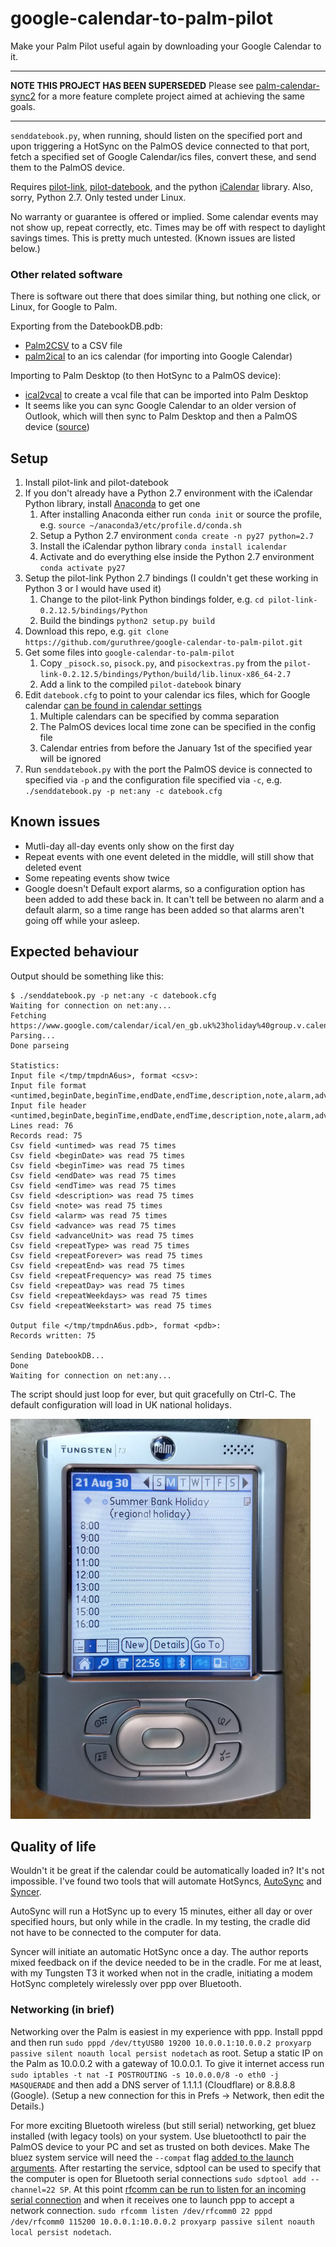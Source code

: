 # google-calendar-to-palm-pilot
Make your Palm Pilot useful again by downloading your Google Calendar to it.

---

**NOTE THIS PROJECT HAS BEEN SUPERSEDED** Please see [palm-calendar-sync2](https://github.com/guruthree/palm-calendar-sync2) for a more feature complete project aimed at achieving the same goals.

---

`senddatebook.py`, when running, should listen on the specified port and upon triggering a HotSync on the PalmOS device connected to that port, fetch a specified set of Google Calendar/ics files, convert these, and send them to the PalmOS device.

Requires [pilot-link](https://github.com/jichu4n/pilot-link), [pilot-datebook](https://github.com/guruthree/pilot-datebook), and the python [iCalendar](https://github.com/collective/icalendar) library. Also, sorry, Python 2.7. Only tested under Linux.

No warranty or guarantee is offered or implied. Some calendar events may not show up, repeat correctly, etc. Times may be off with respect to daylight savings times. This is pretty much untested. (Known issues are listed below.)

### Other related software

There is software out there that does similar thing, but nothing one click, or Linux, for Google to Palm.

Exporting from the DatebookDB.pdb:

* [Palm2CSV](https://www.palm2csv.com/) to a CSV file
* [palm2ical](https://hepunx.rl.ac.uk/~adye/software/palm/palm2ical/) to an ics calendar (for importing into Google Calendar)

Importing to Palm Desktop (to then HotSync to a PalmOS device):

* [ical2vcal](https://cpbotha.net/2007/04/26/google-calendar-to-palm-desktop-conversion/) to create a vcal file that can be imported into Palm Desktop
* It seems like you can sync Google Calendar to an older version of Outlook, which will then sync to Palm Desktop and then a PalmOS device ([source](https://old.reddit.com/r/Palm/comments/iq77sq/sync_google_calendar_through_hotsync/g4t3q5w/))

## Setup
1. Install pilot-link and pilot-datebook
2. If you don't already have a Python 2.7 environment with the iCalendar Python library, install [Anaconda](https://www.anaconda.com/products/individual) to get one
    1. After installing Anaconda either run `conda init` or source the profile, e.g. `source ~/anaconda3/etc/profile.d/conda.sh`
    2. Setup a Python 2.7 environment `conda create -n py27 python=2.7`
    3. Install the iCalendar python library `conda install icalendar`
    4. Activate and do everything else inside the Python 2.7 environment `conda activate py27`
3. Setup the pilot-link Python 2.7 bindings (I couldn't get these working in Python 3 or I would have used it)
    1. Change to the pilot-link Python bindings folder, e.g. `cd pilot-link-0.2.12.5/bindings/Python`
    2. Build the bindings `python2 setup.py build`
4. Download this repo, e.g. `git clone https://github.com/guruthree/google-calendar-to-palm-pilot.git`
5. Get some files into `google-calendar-to-palm-pilot`
    1. Copy `_pisock.so`, `pisock.py`, and `pisockextras.py` from the `pilot-link-0.2.12.5/bindings/Python/build/lib.linux-x86_64-2.7`
    2. Add a link to the compiled `pilot-datebook` binary
6. Edit `datebook.cfg` to point to your calendar ics files, which for Google calendar [can be found in calendar settings](https://support.google.com/calendar/answer/37648?hl=en#zippy=%2Cget-your-calendar-view-only)
    1. Multiple calendars can be specified by comma separation
    2. The PalmOS devices local time zone can be specified in the config file
    3. Calendar entries from before the January 1st of the specified year will be ignored
7. Run `senddatebook.py` with the port the PalmOS device is connected to specified via `-p` and the configuration file specified via `-c`, e.g. `./senddatebook.py -p net:any -c datebook.cfg`

## Known issues
* Mutli-day all-day events only show on the first day
* Repeat events with one event deleted in the middle, will still show that deleted event
* Some repeating events show twice
* Google doesn't Default export alarms, so a configuration option has been added to add these back in. It can't tell be between no alarm and a default alarm, so a time range has been added so that alarms aren't going off while your asleep.

## Expected behaviour
Output should be something like this:
```
$ ./senddatebook.py -p net:any -c datebook.cfg
Waiting for connection on net:any...
Fetching https://www.google.com/calendar/ical/en_gb.uk%23holiday%40group.v.calendar.google.com/public/basic.ics...
Parsing...
Done parseing
                                                  
Statistics:
Input file </tmp/tmpdnA6us>, format <csv>:
Input file format <untimed,beginDate,beginTime,endDate,endTime,description,note,alarm,advance,advanceUnit,repeatType,repeatForever,repeatEnd,repeatFrequency,repeatDay,repeatWeekdays,repeatWeekstart>
Input file header <untimed,beginDate,beginTime,endDate,endTime,description,note,alarm,advance,advanceUnit,repeatType,repeatForever,repeatEnd,repeatFrequency,repeatDay,repeatWeekdays,repeatWeekstart>
Lines read: 76
Records read: 75
Csv field <untimed> was read 75 times
Csv field <beginDate> was read 75 times
Csv field <beginTime> was read 75 times
Csv field <endDate> was read 75 times
Csv field <endTime> was read 75 times
Csv field <description> was read 75 times
Csv field <note> was read 75 times
Csv field <alarm> was read 75 times
Csv field <advance> was read 75 times
Csv field <advanceUnit> was read 75 times
Csv field <repeatType> was read 75 times
Csv field <repeatForever> was read 75 times
Csv field <repeatEnd> was read 75 times
Csv field <repeatFrequency> was read 75 times
Csv field <repeatDay> was read 75 times
Csv field <repeatWeekdays> was read 75 times
Csv field <repeatWeekstart> was read 75 times

Output file </tmp/tmpdnA6us.pdb>, format <pdb>:
Records written: 75

Sending DatebookDB...
Done
Waiting for connection on net:any...
```

The script should just loop for ever, but quit gracefully on Ctrl-C. The default configuration will load in UK national holidays.

![A Palm Tungsten T3 showing the date book on August 30th, 2021 with the "Summer Bank Holiday (regional Holiday)", imported via HotSync from Google Calendar.](screenshot.jpg)

## Quality of life
Wouldn't it be great if the calendar could be automatically loaded in? It's not impossible. I've found two tools that will automate HotSyncs, [AutoSync](https://archive.org/details/tucows_33516_AutoSync) and [Syncer](https://freeware.palmclub.nl/9f/132-syncer.html).

AutoSync will run a HotSync up to every 15 minutes, either all day or over specified hours, but only while in the cradle. In my testing, the cradle did not have to be connected to the computer for data.

Syncer will initiate an automatic HotSync once a day. The author reports mixed feedback on if the device needed to be in the cradle. For me at least, with my Tungsten T3 it worked when not in the cradle, initiating a modem HotSync completely wirelessly over ppp over Bluetooth.

### Networking (in brief)

Networking over the Palm is easiest in my experience with ppp. Install pppd and then run `sudo pppd /dev/ttyUSB0 19200 10.0.0.1:10.0.0.2 proxyarp passive silent noauth local persist nodetach` as root. Setup a static IP on the Palm as 10.0.0.2 with a gateway of 10.0.0.1. To give it internet access run `sudo iptables -t nat -I POSTROUTING -s 10.0.0.0/8 -o eth0 -j MASQUERADE` and then add a DNS server of 1.1.1.1 (Cloudflare) or 8.8.8.8 (Google). (Setup a new connection for this in Prefs -> Network, then edit the Details.)

For more exciting Bluetooth wireless (but still serial) networking, get bluez installed (with legacy tools) on your system. Use bluetoothctl to pair the PalmOS device to your PC and set as trusted on both devices. Make The bluez system service will need the `--compat` flag [added to the launch arguments](https://installfights.blogspot.com/2018/01/how-to-enable-bluetooth-connection-in.html). After restarting the service, sdptool can be used to specify that the computer is open for Bluetooth serial connections `sudo sdptool add --channel=22 SP`. At this point [rfcomm can be run to listen for an incoming serial connection](https://unix.stackexchange.com/questions/92255/how-do-i-connect-and-send-data-to-a-bluetooth-serial-port-on-linux) and when it receives one to launch ppp to accept a network connection. `sudo rfcomm listen /dev/rfcomm0 22 pppd /dev/rfcomm0 115200 10.0.0.1:10.0.0.2 proxyarp passive silent noauth local persist nodetach`.
